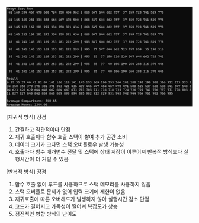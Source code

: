 ![](./13-mergesort.png)


[재귀적 방식]
장점
1. 간결하고 직관적이다
단점 
1. 재귀 호출마다 함수 호출 스택이 쌓여 추가 공간 소비
2. 데이터 크기가 크다면 스택 오버플로우 발생 가능성
3. 호출마다 함수 매개변수 전달 및 스택에 상태 저장이 이루어져 반복적 방식보다 실행시간이 더 거릴 수 있음





[반복적 방식]
장점
1. 함수 호출 없이 루프를 사용하므로 스택 메모리를 사용하지 않음
2. 스택 오버플로 문제가 없어 입력 크기에 제한이 없음
3. 재귀호출에 따른 오버헤드가 발생하지 않아 실행시간 감소
단점
1. 코드가 길어지고 가독성이 떨어져 복잡도가 상승
2. 점진적인 병합 방식의 난이도

